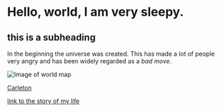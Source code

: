 # Hello, world, I am very sleepy. 
## this is a subheading 
In the beginning the universe was created. This has made a lot of people very angry and has been widely regarded as a *bad move*.

![Image of world map](https://cdn.britannica.com/37/245037-050-79129D52/world-map-continents-oceans.jpg)

[Carleton](https://carleton.edu)

[link to the story of my life](stuff)
